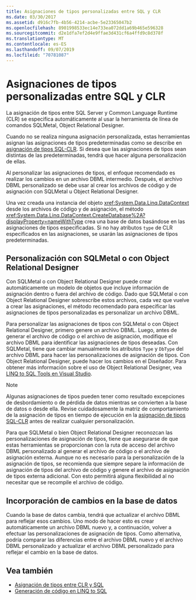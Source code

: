 ```yaml
---
title: Asignaciones de tipos personalizadas entre SQL y CLR
ms.date: 03/30/2017
ms.assetid: d916c7fb-4b56-4214-acbe-5e23365047b2
ms.openlocfilehash: 8901998533ec14e733ea072dd1a69b465e596328
ms.sourcegitcommit: d2e1dfa7ef2d4e9ffae3d431cf6a4ffd9c8d378f
ms.translationtype: MT
ms.contentlocale: es-ES
ms.lasthandoff: 09/07/2019
ms.locfileid: "70781087"
---
```

# <a name="sql-clr-custom-type-mappings"></a>Asignaciones de tipos personalizadas entre SQL y CLR
La asignación de tipos entre SQL Server y Common Language Runtime (CLR) se especifica automáticamente al usar la herramienta de línea de comandos SQLMetal, Object Relational Designer.  
  
 Cuando no se realiza ninguna asignación personalizada, estas herramientas asignan las asignaciones de tipos predeterminadas como se describe en [asignación de tipos SQL-CLR](sql-clr-type-mapping.md). Si desea que las asignaciones de tipos sean distintas de las predeterminadas, tendrá que hacer alguna personalización de ellas.  
  
 Al personalizar las asignaciones de tipos, el enfoque recomendado es realizar los cambios en un archivo DBML intermedio. Después, el archivo DBML personalizado se debe usar al crear los archivos de código y de asignación con SQLMetal u Object Relational Designer.  
  
 Una vez creada una instancia del objeto <xref:System.Data.Linq.DataContext> desde los archivos de código y de asignación, el método <xref:System.Data.Linq.DataContext.CreateDatabase%2A?displayProperty=nameWithType> crea una base de datos basándose en las asignaciones de tipos especificadas. Si no hay atributos `type` de CLR especificados en las asignaciones, se usarán las asignaciones de tipos predeterminadas.  
  
## <a name="customization-with-sqlmetal-or-or-designer"></a>Personalización con SQLMetal o con Object Relational Designer  
 Con SQLMetal o con Object Relational Designer puede crear automáticamente un modelo de objetos que incluye información de asignación dentro o fuera del archivo de código. Dado que SQLMetal o con Object Relational Designer sobrescribe estos archivos, cada vez que vuelve a crear las asignaciones, el método recomendado para especificar las asignaciones de tipos personalizadas es personalizar un archivo DBML.  
  
 Para personalizar las asignaciones de tipos con SQLMetal o con Object Relational Designer, primero genere un archivo DBML. Luego, antes de generar el archivo de código o el archivo de asignación, modifique el archivo DBML para identificar las asignaciones de tipos deseadas. Con SQLMetal, tiene que cambiar manualmente los atributos `Type` y `DbType` del archivo DBML para hacer las personalizaciones de asignación de tipos. Con Object Relational Designer, puede hacer los cambios en el Diseñador. Para obtener más información sobre el uso de Object Relational Designer, vea [LINQ to SQL Tools en Visual Studio](/visualstudio/data-tools/linq-to-sql-tools-in-visual-studio2).  
  
> [!NOTE]
> Algunas asignaciones de tipos pueden tener como resultado excepciones de desbordamiento o de pérdida de datos mientras se convierten a la base de datos o desde ella. Revise cuidadosamente la matriz de comportamiento de la asignación de tipos en tiempo de ejecución en la [asignación de tipos SQL-CLR](sql-clr-type-mapping.md) antes de realizar cualquier personalización.  
  
 Para que SQLMetal o bien Object Relational Designer reconozcan las personalizaciones de asignación de tipos, tiene que asegurarse de que estas herramientas se proporcionan con la ruta de acceso del archivo DBML personalizado al generar el archivo de código o el archivo de asignación externa. Aunque no es necesario para la personalización de la asignación de tipos, se recomienda que siempre separe la información de asignación de tipos del archivo de código y genere el archivo de asignación de tipos externa adicional. Con esto permitirá alguna flexibilidad al no necesitar que se recompile el archivo de código.  
  
## <a name="incorporating-database-changes"></a>Incorporación de cambios en la base de datos  
 Cuando la base de datos cambia, tendrá que actualizar el archivo DBML para reflejar esos cambios. Uno modo de hacer esto es crear automáticamente un archivo DBML nuevo y, a continuación, volver a efectuar las personalizaciones de asignación de tipos. Como alternativa, podría comparar las diferencias entre el archivo DBML nuevo y el archivo DBML personalizado y actualizar el archivo DBML personalizado para reflejar el cambio en la base de datos.  
  
## <a name="see-also"></a>Vea también

- [Asignación de tipos entre CLR y SQL](sql-clr-type-mapping.md)
- [Generación de código en LINQ to SQL](code-generation-in-linq-to-sql.md)
